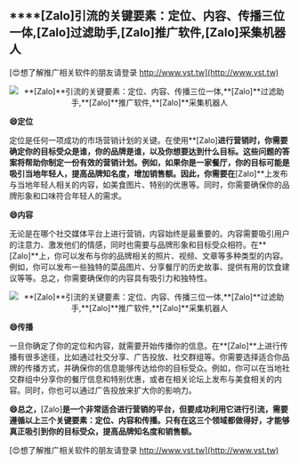 ## ****[Zalo]**引流的关键要素：定位、内容、传播三位一体,**[Zalo]**过滤助手,**[Zalo]**推广软件,**[Zalo]**采集机器人**

[😍想了解推广相关软件的朋友请登录 http://www.vst.tw](http://www.vst.tw)

 <center><img src="https://vst.tw/MP4/tuiguang/png/7.png" alt="**[Zalo]**引流的关键要素：定位、内容、传播三位一体,**[Zalo]**过滤助手,**[Zalo]**推广软件,**[Zalo]**采集机器人"></center>

**😄定位**

定位是任何一项成功的市场营销计划的关键。在使用**[Zalo]**进行营销时，你需要确定你的目标受众是谁，你的品牌是谁，以及你想要达到什么目标。这些问题的答案将帮助你制定一份有效的营销计划。例如，如果你是一家餐厅，你的目标可能是吸引当地年轻人，提高品牌知名度，增加销售额。因此，你需要在**[Zalo]**上发布与当地年轻人相关的内容，如美食图片、特别的优惠等。同时，你需要确保你的品牌形象和口味符合年轻人的需求。

**😄内容**

无论是在哪个社交媒体平台上进行营销，内容始终是最重要的。内容需要吸引用户的注意力、激发他们的情感，同时也需要与品牌形象和目标受众相符。在**[Zalo]**上，你可以发布与你的品牌相关的照片、视频、文章等多种类型的内容。例如，你可以发布一些独特的菜品图片、分享餐厅的历史故事、提供有用的饮食建议等等。总之，你需要确保你的内容具有吸引力和独特性。

 <center><img src="https://vst.tw/MP4/tuiguang/png/1.png" alt="**[Zalo]**引流的关键要素：定位、内容、传播三位一体,**[Zalo]**过滤助手,**[Zalo]**推广软件,**[Zalo]**采集机器人"></center>

**😄传播**

一旦你确定了你的定位和内容，就需要开始传播你的信息。在**[Zalo]**上进行传播有很多途径，比如通过社交分享、广告投放、社交群组等。你需要选择适合你品牌的传播方式，并确保你的信息能够传达给你的目标受众。例如，你可以在当地社交群组中分享你的餐厅信息和特别优惠，或者在相关论坛上发布与美食相关的内容。同时，你也可以通过广告投放来扩大你的影响力。

**😄总之，**[Zalo]**是一个非常适合进行营销的平台，但要成功利用它进行引流，需要遵循以上三个关键要素：定位、内容和传播。只有在这三个领域都做得好，才能够真正吸引到你的目标受众，提高品牌知名度和销售额。**

[😍想了解推广相关软件的朋友请登录 http://www.vst.tw](http://www.vst.tw)



